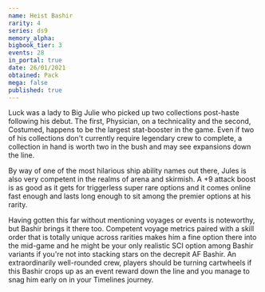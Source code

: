 ```yaml
---
name: Heist Bashir
rarity: 4
series: ds9
memory_alpha:
bigbook_tier: 3
events: 28
in_portal: true
date: 26/01/2021
obtained: Pack
mega: false
published: true
---
```


Luck was a lady to Big Julie who picked up two collections post-haste following his debut. The first, Physician, on a technicality and the second, Costumed, happens to be the largest stat-booster in the game. Even if two of his collections don't currently require legendary crew to complete, a collection in hand is worth two in the bush and may see expansions down the line.

By way of one of the most hilarious ship ability names out there, Jules is also very competent in the realms of arena and skirmish. A +9 attack boost is as good as it gets for triggerless super rare options and it comes online fast enough and lasts long enough to sit among the premier options at his rarity.

Having gotten this far without mentioning voyages or events is noteworthy, but Bashir brings it there too. Competent voyage metrics paired with a skill order that is totally unique across rarities makes him a fine option there into the mid-game and he might be your only realistic SCI option among Bashir variants if you're not into stacking stars on the decrepit AF Bashir. An extraordinarily well-rounded crew, players should be turning cartwheels if this Bashir crops up as an event reward down the line and you manage to snag him early on in your Timelines journey.
